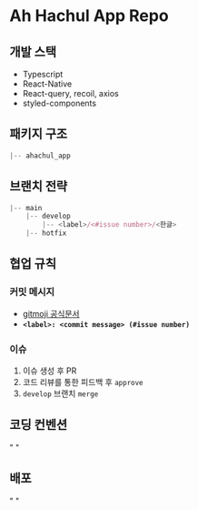 # Ah Hachul App Repo

## 개발 스택

- Typescript
- React-Native
- React-query, recoil, axios
- styled-components

## 패키지 구조

```javascript
|-- ahachul_app
```

## 브랜치 전략

```javascript
|-- main
    |-- develop
        |-- <label>/<#issue number>/<한글>
    |-- hotfix
```

## 협업 규칙

### 커밋 메시지

- [gitmoji 공식문서](https://gitmoji.dev/)
- **`<label>: <commit message> (#issue number)`**

### 이슈

1. 이슈 생성 후 PR
2. 코드 리뷰를 통한 피드백 후 `approve`
3. `develop` 브랜치 `merge`

## 코딩 컨벤션

" "

## 배포

" "
